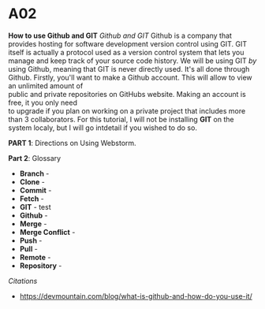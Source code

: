 # A02
**How to use Github and GIT**
  _Github and GIT_
      Github is a company that provides hosting for software development version control using GIT.
    GIT itself is actually a protocol used as a version control system that lets you manage and keep 
    track of your source code history. We will be using GIT _by_ using Github, meaning that GIT is 
    never directly used. It's all done through Github.
      Firstly, you'll want to make a Github account. This will allow to view an unlimited amount of   
    public and private repositories on GitHubs website. Making an account is free, it you only need  
    to upgrade if you plan on working on a private project that includes more than 3 collaborators.
      For this tutorial, I will not be installing **GIT** on the system localy, but I will go intdetail 
    if you wished to do so.

**PART 1**: Directions on Using Webstorm.

**Part 2**: Glossary
* **Branch** - 
* **Clone** -
* **Commit** -
* **Fetch** -
* **GIT** - test
* **Github** -
* **Merge** -
* **Merge Conflict** -
* **Push** -
* **Pull** -
* **Remote** -
* **Repository** -


_Citations_
* https://devmountain.com/blog/what-is-github-and-how-do-you-use-it/
